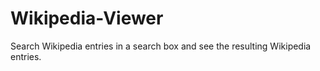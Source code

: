 # Wikipedia-Viewer
Search Wikipedia entries in a search box and see the resulting Wikipedia entries.
